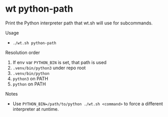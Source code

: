 # wt python-path

Print the Python interpreter path that wt.sh will use for subcommands.

Usage
- `./wt.sh python-path`

Resolution order
1) If env var `PYTHON_BIN` is set, that path is used
2) `.venv/bin/python3` under repo root
3) `.venv/bin/python`
4) `python3` on PATH
5) `python` on PATH

Notes
- Use `PYTHON_BIN=/path/to/python ./wt.sh <command>` to force a different interpreter at runtime.
